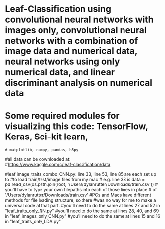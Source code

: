 # Leaf-Classification using convolutional neural networks with images only, convolutional neural networks with a combination of image data and numerical data, neural networks using only numerical data, and linear discriminant analysis on numerical data

# Some required modules for visualizing this code: TensorFlow, Keras, Sci-kit learn,
    # matplotlib, numpy, pandas, h5py

#all data can be downloaded at:    
#https://www.kaggle.com/c/leaf-classification/data

#leaf image_traits_combo_CNN.py: line 33, line 53, line 85 are each set up to
    #to load train/test/image files from my mac
    # e.g. line 33 is data = pd.read_csv(os.path.join(root, '/Users/dylanrutter/Downloads/train.csv'))
    # you'll have to type your own filepaths into each of those lines in place
    # of '/Users/dylanrutter/Downloads/train.csv'
    #PCs and Macs have different methods for file loading structure, so there
    #was no way for me to make a universal code at that part.
    #you'll need to do the same at lines 27 and 52 in "leaf_traits_only_NN.py"
    #you'll need to do the same at lines 28, 40, and 69 in "leaf_images_only_CNN.py"
    #you'll need to do the same at lines 15 and 16 in "leaf_traits_only_LDA.py"
